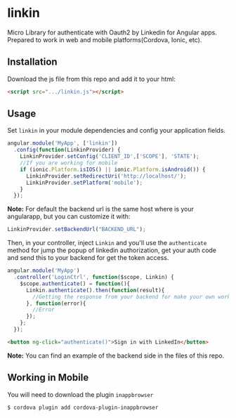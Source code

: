 # linkin
Micro Library for authenticate with Oauth2 by Linkedin for Angular apps. Prepared to work in web and mobile platforms(Cordova, Ionic, etc).

## Installation

Download the js file from this repo and add it to your html:

```html
<script src=".../linkin.js"></script>
```

## Usage

Set `linkin` in your module dependencies and config your application fields.
```js
angular.module('MyApp', ['linkin'])
  .config(function(LinkinProvider) {
    LinkinProvider.setConfig('CLIENT_ID',['SCOPE'], 'STATE');
    //If you are working for mobile
    if (ionic.Platform.isIOS() || ionic.Platform.isAndroid()) {
      LinkinProvider.setRedirectUri('http://localhost/');
      LinkinProvider.setPlatform('mobile');
    }
  });
```

**Note:** For default the backend url is the same host where is your angularapp, but you can customize it with: 

```js
LinkinProvider.setBackendUrl("BACKEND_URL");
```

Then, in your controller, inject `Linkin` and you'll use the `authenticate` method for jump the popup of linkedin authorization, get your auth code and send this to your backend for get the token access.

```js
angular.module('MyApp')
  .controller('LoginCtrl', function($scope, Linkin) {
    $scope.authenticate() = function(){
      Linkin.authenticate().then(function(result){
        //Getting the response from your backend for make your own workflow
      }, function(error){
        //Error
      });
    };
  });
```

```html
<button ng-click="authenticate()">Sign in with LinkedIn</button>
```

**Note:** You can find an example of the backend side in the files of this repo.

## Working in Mobile

You will need to download the plugin `inappbrowser`

```
$ cordova plugin add cordova-plugin-inappbrowser
```